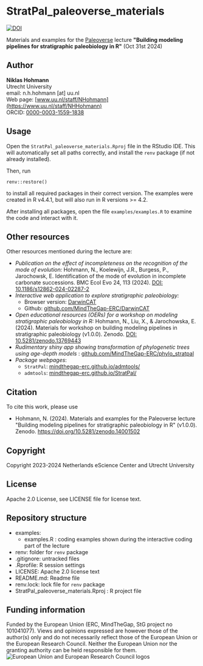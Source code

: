 # StratPal_paleoverse_materials

<!-- badges: start -->
[![DOI](https://zenodo.org/badge/DOI/10.5281/zenodo.14001502.svg)](https://doi.org/10.5281/zenodo.14001502)
<!-- badges: end -->

Materials and examples for the [Paleoverse](https://palaeoverse.org) lecture __"Building modeling pipelines for stratigraphic paleobiology in R"__ (Oct 31st 2024)

## Author

__Niklas Hohmann__  
Utrecht University  
email: n.h.hohmann [at] uu.nl  
Web page: [www.uu.nl/staff/NHohmann](https://www.uu.nl/staff/NHHohmann)  
ORCID: [0000-0003-1559-1838](https://orcid.org/0000-0003-1559-1838)

## Usage

Open the `StratPal_paleoverse_materials.Rproj` file in the RStudio IDE. This will automatically set all paths correctly, and install the `renv` package (if not already installed).

Then, run

```{R}
renv::restore()
```

to install all required packages in their correct version. The examples were created in R v4.4.1, but will also run in R versions >= 4.2.

After installing all packages, open the file `examples/examples.R` to examine the code and interact with it.

## Other resources

Other resources mentioned during the lecture are:

* _Publication on the effect of incompleteness on the recognition of the mode of evolution:_ Hohmann, N., Koelewijn, J.R., Burgess, P., Jarochowsk, E. Identification of the mode of evolution in incomplete carbonate successions. BMC Ecol Evo 24, 113 (2024). [DOI: 10.1186/s12862-024-02287-2](https://doi.org/10.1186/s12862-024-02287-2)
* _Interactive web application to explore stratigraphic paleobiology:_
  * Browser version: [DarwinCAT](https://stratigraphicpaleobiology.shinyapps.io/DarwinCAT/)
  * Github: [github.com/MindTheGap-ERC/DarwinCAT](https://github.com/MindTheGap-ERC/DarwinCAT)
* _Open educational resources (OERs) for a workshop on modeling stratigraphic paleobiology in R:_ Hohmann, N., Liu, X., & Jarochowska, E. (2024). Materials for workshop on building modeling pipelines in stratigraphic paleobiology (v1.0.0). Zenodo. [DOI: 10.5281/zenodo.13769443](https://doi.org/10.5281/zenodo.13769443)
* _Rudimentary shiny app showing transformation of phylogenetic trees using age-depth models_ : [github.com/MindTheGap-ERC/phylo_stratpal](https://github.com/MindTheGap-ERC/phylo_stratpal)
* _Package webpages_:
  * `StratPal`: [mindthegap-erc.github.io/admtools/](https://mindthegap-erc.github.io/admtools/)
  * `admtools`: [mindthegap-erc.github.io/StratPal/](https://mindthegap-erc.github.io/StratPal/)
  
## Citation

To cite this work, please use

* Hohmann, N. (2024). Materials and examples for the Paleoverse lecture "Building modeling pipelines for stratigraphic paleobiology in R" (v1.0.0). Zenodo. https://doi.org/10.5281/zenodo.14001502

## Copyright

Copyright 2023-2024 Netherlands eScience Center and Utrecht University

## License

Apache 2.0 License, see LICENSE file for license text.

## Repository structure

* examples:
  * examples.R : coding examples shown during the interactive coding part of the lecture
* renv: folder for `renv` package
* .gitignore: untracked files
* .Rprofile: R session settings
* LICENSE: Apache 2.0 license text
* README.md: Readme file
* renv.lock: lock file for `renv` package
* StratPal_paleoverse_materials.Rproj : R project file

## Funding information

Funded by the European Union (ERC, MindTheGap, StG project no 101041077). Views and opinions expressed are however those of the author(s) only and do not necessarily reflect those of the European Union or the European Research Council. Neither the European Union nor the granting authority can be held responsible for them.
![European Union and European Research Council logos](https://erc.europa.eu/sites/default/files/2023-06/LOGO_ERC-FLAG_FP.png)
